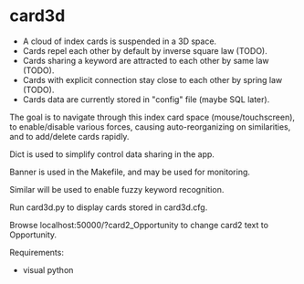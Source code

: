 card3d
======

* A cloud of index cards is suspended in a 3D space.
* Cards repel each other by default by inverse square law (TODO).
* Cards sharing a keyword are attracted to each other by same law (TODO).
* Cards with explicit connection stay close to each other by spring law (TODO).
* Cards data are currently stored in "config" file (maybe SQL later).

The goal is to navigate through this index card space (mouse/touchscreen),
to enable/disable various forces, causing auto-reorganizing on similarities,
and to add/delete cards rapidly.

Dict is used to simplify control data sharing in the app.

Banner is used in the Makefile, and may be used for monitoring.

Similar will be used to enable fuzzy keyword recognition.

Run card3d.py to display cards stored in card3d.cfg.

Browse localhost:50000/?card2_Opportunity to change card2 text to Opportunity.

Requirements:
* visual python
